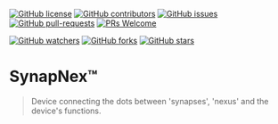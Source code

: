 [![GitHub license](https://img.shields.io/github/license/tinegachris/SynapNex-IoT-Controller.svg)](https://github.com/tinegachris/SynapNex-IoT-Controller/blob/main/LICENSE)
[![GitHub contributors](https://img.shields.io/github/contributors/tinegachris/SynapNex-IoT-Controller.svg)](https://github.com/tinegachris/SynapNex-IoT-Controller/graphs/contributors)
[![GitHub issues](https://img.shields.io/github/issues/tinegachris/SynapNex-IoT-Controller.svg)](https://github.com/tinegachris/SynapNex-IoT-Controller/issues)
[![GitHub pull-requests](https://img.shields.io/github/issues-pr/tinegachris/SynapNex-IoT-Controller.svg)](https://github.com/tinegachris/SynapNex-IoT-Controller/pulls)
[![PRs Welcome](https://img.shields.io/badge/PRs-welcome-brightgreen.svg?style=flat-square)](http://makeapullrequest.com)

[![GitHub watchers](https://img.shields.io/github/watchers/tinegachris/SynapNex-IoT-Controller.svg?style=social&label=Watch)](https://github.com/Jtinegachris/SynapNex-IoT-Controller/watchers)
[![GitHub forks](https://img.shields.io/github/forks/tinegachris/SynapNex-IoT-Controller.svg?style=social&label=Fork)](https://github.com/tinegachris/SynapNex-IoT-Controller/network/members)
[![GitHub stars](https://img.shields.io/github/stars/tinegachris/SynapNex-IoT-Controller.svg?style=social&label=Sta)](https://github.com/tinegachris/SynapNex-IoT-Controller/stargazers)

# SynapNex™

>Device connecting the dots between 'synapses', 'nexus' and the device's functions.


